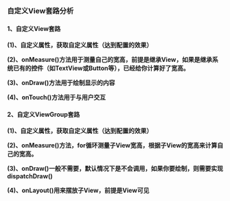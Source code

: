 ### 自定义View套路分析

#### 1、自定义View套路

**(1)、自定义属性，获取自定义属性（达到配置的效果）**

**(2)、onMeasure()方法用于测量自己的宽高，前提是继承View，如果是继承系统已有的控件（如TextView或Button等），已经给你计算好了宽高。**

**(3)、onDraw()方法用于绘制显示的内容**

**(4)、onTouch()方法用于与用户交互**


#### 2、自定义ViewGroup套路

**(1)、自定义属性，获取自定义属性（达到配置的效果）**

**(2)、onMeasure()方法，for循环测量子View宽高，根据子View的宽高来计算自己的宽高。**

**(3)、onDraw()一般不需要，默认情况下是不会调用，如果你要绘制，则需要实现dispatchDraw()**

**(4)、onLayout()用来摆放子View，前提是View可见**
